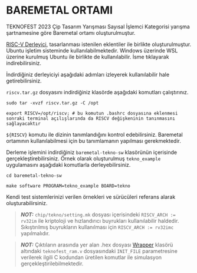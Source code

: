 # BAREMETAL ORTAMI

TEKNOFEST 2023 Çip Tasarım Yarışması Sayısal İşlemci Kategorisi yarışma 
şartnamesine göre Baremetal ortamı oluşturulmuştur. 

[RISC-V Derleyici](https://safirdepo.b3lab.org/shares/public/share/MUiPBNExEF6eN94TTHr45YD6gEuNLnGP ), tasarlanması istenilen eklentiler ile birlikte oluşturulmuştur. Ubuntu işletim sisteminde kullanılabilmektedir. Windows üzerinde WSL üzerine kurulmuş Ubuntu ile birlikte de kullanılabilir. İsme tıklayarak indirebilirsiniz.

İndirdiğiniz derleyiciyi aşağıdaki adımları izleyerek kullanılabilir hale getirebilirsiniz. 

`riscv.tar.gz` dosyasını indirdiğiniz klasörde aşağıdaki komutları çalıştırınız. 

```
sudo tar -xvzf riscv.tar.gz -C /opt

export RISCV=/opt/riscv; # bu komutun .bashrc dosyasına eklenmesi sonraki terminal açılışlarında da RISCV değişkeninin tanınmasını sağlayacaktır
```

`${RISCV}` komutu ile dizinin tanımlandığını kontrol edebilirsiniz. Baremetal ortamının kullanılabilmesi için bu tanımlamanın yapılması gerekmektedir.

Derleme işlemini indirdiğiniz `baremetal-tekno-sw` klasörünün içerisinde gerçekleştirebilirsiniz.
Örnek olarak oluşturulmuş `tekno_example` uygulamasını aşağıdaki komutlarla derleyebilirsiniz. 

```
cd baremetal-tekno-sw

make software PROGRAM=tekno_example BOARD=tekno
```

Kendi test sistemlerinizi verilen örnekleri ve sürücüleri referans alarak oluşturabilirsiniz.

> **_NOT:_**  `chip/tekno/setting.mk` dosyası içerisindeki `RISCV_ARCH := rv32im` ile kriptoloji ve hızlandırıcı buyrukları kullanılabilir haldedir. Sıkıştırılmış buyrukların kullanılması için `RISCV_ARCH := rv32imc` yapılmalıdır.

> **_NOT:_**  Çıktıların arasında yer alan .hex dosyası [Wrapper](https://github.com/TUTEL-TUBITAK/TEKNOFEST_2023_Cip_Tasarim_Yarismasi/tree/main/Wrapper) klasörü altındaki `teknofest_ram.v` dosyasındaki `INIT_FILE` parametresine verilerek ilgili C kodundan üretilen komutlar ile simulasyon gerçekleştirilebilmektedir.

